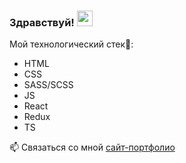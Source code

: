 ### Здравствуй! <img src ="https://media0.giphy.com/media/KGMzZvWa5su2O5LCVR/giphy.gif?cid=6c09b952d3unw6q00lx8xh6565vdxsjoxo3tww5qvej2jdt6&rid=giphy.gif&ct=s" width = "25"/>


 Мой технологический стек🌱: 
* HTML
* CSS
* SASS/SCSS
* JS
* React
* Redux
* TS

📫 Связаться со мной [сайт-портфолио](https://elmurat2006.github.io/rezume/)

